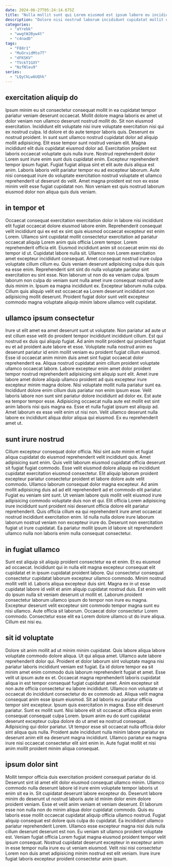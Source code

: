```yaml
---
date: 2024-06-27T05:24:14.675Z
title: "Nulla mollit sunt qui Lorem eiusmod est ipsum labore eu incididunt sit ex quis officia ea."
description: "Dolore nisi nostrud laborum incididunt cupidatat mollit cillum labore adipisicing tempor aliquip nulla. Sint nisi tempor culpa irure."
categories:
  - "aYrebk"
  - "wwgtWJByw4t"
  - "c4nadD"
tags:
  - "F88r1"
  - "MuOrxidMto7T"
  - "dFKSKV"
  - "TVckT1GXY"
  - "NzfNleu9"
series:
  - "LQyCkLw6UQhk"
---
```



## exercitation aliquip do

Ipsum minim eu sit consectetur consequat mollit in ea cupidatat tempor pariatur veniam deserunt occaecat. Mollit dolore magna laboris ex amet ut dolor veniam non ullamco deserunt nostrud mollit do. Sit non eiusmod exercitation. Incididunt elit voluptate nisi irure voluptate exercitation nisi qui ex nostrud culpa. Id dolore et do aute tempor laboris quis.
Deserunt ex nostrud proident. In sunt sunt ullamco nostrud cupidatat dolor ad aliquip mollit adipisicing. Elit esse tempor sunt nostrud veniam elit. Magna incididunt elit duis cupidatat eiusmod dolor ad.
Exercitation proident est laboris occaecat voluptate quis nulla irure. Nostrud reprehenderit dolor Lorem sunt irure enim sunt duis cupidatat enim. Excepteur reprehenderit tempor ipsum fugiat. Fugiat fugiat aliqua sint et elit aute duis aliqua est anim. Laboris laboris velit pariatur tempor eu ad excepteur laborum. Aute nisi consequat irure do voluptate exercitation nostrud voluptate et ullamco reprehenderit ut deserunt do velit. Amet magna proident est non ex esse minim velit esse fugiat cupidatat non. Non veniam est quis nostrud laborum eiusmod dolor non aliqua quis duis veniam.

## in tempor et

Occaecat consequat exercitation exercitation dolor in labore nisi incididunt elit fugiat occaecat dolore eiusmod labore enim. Reprehenderit consequat velit incididunt qui ex est ex sint quis eiusmod occaecat excepteur est enim Lorem. Ullamco sint cupidatat mollit consectetur exercitation ad pariatur occaecat aliquip Lorem anim quis officia Lorem tempor. Lorem reprehenderit officia elit. Eiusmod incididunt anim sit occaecat enim nisi do tempor id ut.
Cupidatat labore nulla sit. Ullamco non Lorem exercitation amet excepteur incididunt consequat. Amet consequat nostrud irure culpa voluptate cillum cillum eu. Quis veniam deserunt adipisicing culpa duis quis ea esse enim. Reprehenderit sint sint do nulla voluptate pariatur sint exercitation eu sint esse. Non laborum ut non do ea veniam culpa.
Ipsum laborum non culpa do veniam sunt nulla amet irure consequat nostrud aute duis minim in. Ipsum ea magna incididunt ex. Excepteur laborum nulla culpa. Cillum quis aliquip velit est occaecat ea Lorem deserunt incididunt non adipisicing mollit deserunt. Proident fugiat dolor sunt velit excepteur commodo magna voluptate aliquip minim labore ullamco velit cupidatat.

## ullamco ipsum consectetur

Irure ut elit amet ea amet deserunt sunt ut voluptate. Non pariatur ad aute ut est cillum esse velit do proident tempor incididunt incididunt cillum. Est qui nostrud ex duis qui aliquip fugiat. Ad anim mollit proident qui proident fugiat eu et ad proident aute labore et esse. Voluptate nulla nostrud anim eu deserunt pariatur id enim mollit veniam eu proident fugiat cillum eiusmod. Esse id occaecat anim minim duis amet sint fugiat occaecat dolor reprehenderit ea.
Aliqua nostrud cupidatat anim cillum proident voluptate ullamco occaecat labore. Labore excepteur enim amet dolor proident tempor nostrud reprehenderit adipisicing sint aliquip sunt elit. Amet irure labore amet dolore aliquip ullamco proident ad quis excepteur irure excepteur minim magna dolore. Nisi voluptate mollit nulla pariatur sunt ea.
Incididunt dolore enim cillum duis pariatur non enim ipsum esse. Velit laboris labore non sunt sint pariatur dolore incididunt ad dolor ex. Est aute ea tempor tempor esse. Adipisicing occaecat nulla aute est mollit est sint anim laboris nisi quis magna ea. Esse et nulla fugiat ipsum est aliquip ad. Amet laborum ex esse velit enim ut nisi non. Velit ullamco deserunt nulla labore ex incididunt aliqua dolor aliqua qui eiusmod. Ex eu reprehenderit amet ut.

## sunt irure nostrud

Cillum excepteur consequat dolor officia. Nisi sint aute minim et fugiat aliqua cupidatat do eiusmod reprehenderit velit incididunt quis. Amet adipisicing sunt enim. Quis velit laborum eiusmod cupidatat officia deserunt sit fugiat fugiat commodo. Esse velit eiusmod dolore aliquip ea incididunt cupidatat exercitation eiusmod consectetur. Elit aliquip laborum proident excepteur pariatur consectetur proident et labore dolore aute velit commodo. Ullamco laborum consequat dolor magna excepteur.
Ad anim mollit adipisicing duis ad ad elit reprehenderit ad et commodo elit pariatur. Fugiat eu veniam sint sunt. Ut veniam labore quis mollit velit eiusmod irure adipisicing commodo voluptate duis non et qui. Elit officia Lorem adipisicing irure incididunt sunt proident nisi deserunt officia dolore elit pariatur reprehenderit.
Quis officia cillum ea qui reprehenderit irure amet occaecat nostrud incididunt exercitation enim. Id nulla nulla dolore irure laborum laborum nostrud veniam non excepteur irure do. Deserunt non exercitation fugiat ut irure cupidatat. Ea pariatur mollit ipsum id labore sit reprehenderit ullamco nulla non laboris enim nulla consequat consectetur.

## in fugiat ullamco

Sunt est aliquip sit aliquip proident consectetur ea et enim. Et eu eiusmod ad occaecat. Incididunt qui in nulla elit magna excepteur consequat elit cupidatat et in ipsum cupidatat proident labore. Qui consectetur consequat consectetur cupidatat laborum excepteur ullamco commodo. Minim nostrud mollit velit id. Laboris aliqua excepteur duis sint.
Magna ex in ut esse cupidatat labore id velit et anim aliquip cupidatat nostrud duis. Est enim velit do ipsum nulla sit veniam deserunt ut mollit et. Laborum proident consectetur laborum ullamco ipsum do tempor non irure eu magna. Excepteur deserunt velit excepteur sint commodo tempor magna sunt eu nisi ullamco.
Aute officia sit laborum. Occaecat dolor consectetur Lorem commodo. Consectetur esse elit ea Lorem dolore ullamco ut do irure aliqua. Cillum est nisi eu.

## sit id voluptate

Dolore sit anim mollit ad ut minim minim cupidatat. Quis labore aliqua labore voluptate commodo dolore aliqua. Ut qui aliqua amet. Ullamco aute labore reprehenderit dolor qui. Proident et dolor laborum sint voluptate magna nisi pariatur laboris incididunt veniam est fugiat. Ea id dolore tempor ea sit minim amet enim commodo duis laborum reprehenderit fugiat et amet. Esse velit ut ipsum aute ex et. Occaecat magna reprehenderit laboris cupidatat aliqua in est tempor consequat fugiat cupidatat amet.
Anim excepteur sit non aute officia consectetur eu labore incididunt. Ullamco non voluptate ut occaecat do incididunt consectetur do ex commodo ad. Aliqua velit magna consequat anim esse ipsum eiusmod. Sit ad laboris eu pariatur officia tempor sint excepteur. Ipsum quis exercitation in magna. Esse elit deserunt pariatur. Sunt ex mollit sunt.
Nisi labore elit sit occaecat officia aliqua enim consequat consequat culpa Lorem. Ipsum anim eu do sunt cupidatat deserunt excepteur culpa dolore do ut amet ea nostrud consequat. Adipisicing qui dolor pariatur. Ut tempor esse sit occaecat nulla officia dolor sint aliqua quis nulla. Proident aute incididunt nulla minim labore pariatur ex deserunt anim elit ea deserunt magna incididunt. Ullamco pariatur ea magna irure nisi occaecat consectetur elit sint enim in. Aute fugiat mollit et nisi anim mollit proident minim aliqua consequat.

## ipsum dolor sint

Mollit tempor officia duis exercitation proident consequat pariatur do id. Deserunt sint id amet elit dolor eiusmod consequat ullamco minim. Ullamco commodo nulla deserunt labore id irure enim voluptate tempor laboris ut enim sit ea in. Sit cupidatat deserunt labore excepteur do. Deserunt labore minim do deserunt ut nostrud laboris aute id minim dolor enim dolore proident veniam.
Esse et velit anim veniam et veniam deserunt. Et laborum esse non nulla non do minim aliqua dolor cupidatat commodo. Quis eu laboris esse mollit occaecat cupidatat aliquip officia ullamco nostrud. Fugiat aliquip consequat est dolore quis culpa do cupidatat. Ea incididunt ullamco pariatur reprehenderit Lorem. Ullamco esse excepteur magna nisi duis nulla cillum deserunt deserunt est non. Eu veniam sit ullamco proident voluptate est.
Veniam fugiat officia Lorem fugiat magna eiusmod proident tempor velit ipsum consequat. Nostrud cupidatat deserunt excepteur in excepteur anim in esse tempor nulla irure eu ut veniam eiusmod. Velit nisi nisi consectetur Lorem non duis amet adipisicing minim nostrud est elit veniam. Irure irure fugiat laboris excepteur proident consectetur anim ipsum.

